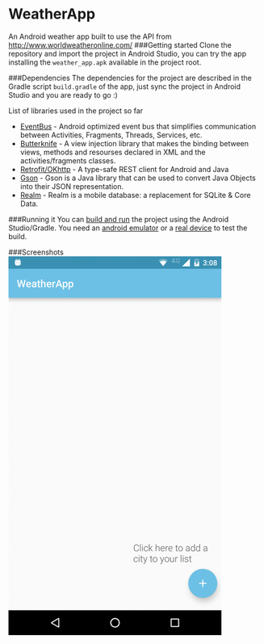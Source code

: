# WeatherApp

An Android weather app built to use the API from http://www.worldweatheronline.com/
###Getting started
Clone the repository and import the project in Android Studio, you can try the app installing the `weather_app.apk` available in the project root.

###Dependencies
The dependencies for the project are described in the Gradle script `build.gradle` of the app, just sync the project in Android Studio and you are ready to go :)

List of libraries used in the project so far
- [EventBus](https://github.com/greenrobot/EventBus) - Android optimized event bus that simplifies communication between Activities, Fragments, Threads, Services, etc.
- [Butterknife](https://github.com/JakeWharton/butterknife) - A view injection library that makes the binding between views, methods and resourses declared in XML and the activities/fragments classes.
- [Retrofit/OKhttp](http://square.github.io/retrofit/) - A type-safe REST client for Android and Java
- [Gson](https://github.com/google/gson) - Gson is a Java library that can be used to convert Java Objects into their JSON representation.
- [Realm](https://realm.io/news/realm-for-android/) - Realm is a mobile database: a replacement for SQLite & Core Data.

###Running it
You can [build and run](https://developer.android.com/tools/building/building-studio.html) the project using the Android Studio/Gradle. You need an [android emulator](http://developer.android.com/tools/devices/emulator.html) or a [real device](http://developer.android.com/tools/device.html) to test the build.

###Screenshots
![](weather_app.gif)
